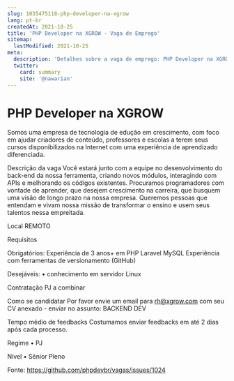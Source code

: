 ```yaml
---
slug: 1035475118-php-developer-na-xgrow
lang: pt-br
createdAt: 2021-10-25
title: 'PHP Developer na XGROW - Vaga de Emprego'
sitemap:
  lastModified: 2021-10-25
meta:
  description: 'Detalhes sobre a vaga de emprego: PHP Developer na XGROW'
  twitter:
    card: summary
    site: '@nawarian'
---
```


# PHP Developer na XGROW

Somos uma empresa de tecnologia de edução em crescimento, com foco em ajudar criadores de conteúdo, professores e escolas a terem seus cursos disponibilizados na Internet com uma experiência de aprendizado diferenciada. 

Descrição da vaga
Você estará junto com a equipe no desenvolvimento do back-end da nossa ferramenta, criando novos módulos, interagindo com APIs e melhorando os códigos existentes. Procuramos programadores com vontade de aprender, que desejem crescimento na carreira, que busquem uma visão de longo prazo na nossa empresa. Queremos pessoas que entendam e vivam nossa missão de transformar o ensino e usem seus talentos nessa empreitada.

Local
REMOTO

Requisitos

Obrigatórios:
Experiência de 3 anos+ em PHP
Laravel 
MySQL
Experiência com ferramentas de versionamento (GitHub)

Desejáveis:
	• conhecimento em servidor Linux

Contratação
PJ a combinar

Como se candidatar
Por favor envie um email para rh@xgrow.com com seu CV anexado - enviar no assunto: BACKEND DEV

Tempo médio de feedbacks
Costumamos enviar feedbacks em até 2 dias após cada processo.

Regime
	• PJ

Nível
• Sênior
Pleno

Fonte: https://github.com/phpdevbr/vagas/issues/1024